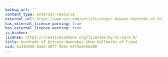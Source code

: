 ```yaml
---
backup_url: ''
content_type: external-resource
external_url: https://www.wsj.com/articles/buyer-beware-hundreds-of-bitcoin-wannabes-show-hallmarks-of-fraud-1526573115
has_external_licence_warning: true
has_external_license_warning: true
is_broken: ''
license: https://creativecommons.org/licenses/by-nc-sa/4.0/
title: Hundreds of Bitcoin Wannabes Show Hallmarks of Fraud
uid: 4a33b938-8add-4077-934e-d2f9a4e56a80
---
```

